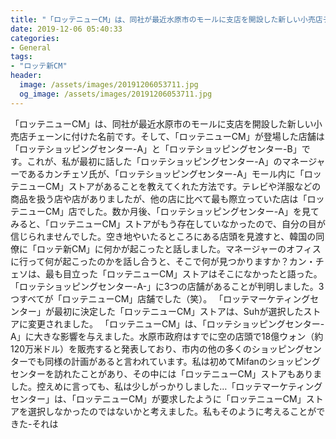```yaml
---
title: "「ロッテニューCM」は、同社が最近水原市のモールに支店を開設した新しい小売店チェーンに付けた名前です。"
date: 2019-12-06 05:40:33
categories:
- General
tags:
- "ロッテ新CM"
header:
  image: /assets/images/20191206053711.jpg
  og_image: /assets/images/20191206053711.jpg
---
```


「ロッテニューCM」は、同社が最近水原市のモールに支店を開設した新しい小売店チェーンに付けた名前です。そして、「ロッテニューCM」が登場した店舗は「ロッテショッピングセンター-A」と「ロッテショッピングセンター-B」です。これが、私が最初に話した「ロッテショッピングセンター-A」のマネージャーであるカンチェソ氏が、「ロッテショッピングセンター-A」モール内に「ロッテニューCM」ストアがあることを教えてくれた方法です。テレビや洋服などの商品を扱う店や店がありましたが、他の店に比べて最も際立っていた店は「ロッテニューCM」店でした。数か月後、「ロッテショッピングセンター-A」を見てみると、「ロッテニューCM」ストアがもう存在していなかったので、自分の目が信じられませんでした。空き地やいたるところにある店頭を見渡すと、韓国の同僚に「ロッテ新CM」に何かが起こったと話しました。マネージャーのオフィスに行って何が起こったのかを話し合うと、そこで何が見つかりますか？カン・チェソは、最も目立った「ロッテニューCM」ストアはそこになかったと語った。 「ロッテショッピングセンター-A-」に3つの店舗があることが判明しました。3つすべてが「ロッテニューCM」店舗でした（笑）。 「ロッテマーケティングセンター」が最初に決定した「ロッテニューCM」ストアは、Suhが選択したストアに変更されました。 「ロッテニューCM」は、「ロッテショッピングセンター-A」に大きな影響を与えました。水原市政府はすでに空の店頭で18億ウォン（約120万米ドル）を販売すると発表しており、市内の他の多くのショッピングセンターでも同様の計画があると言われています。私は初めてMifanのショッピングセンターを訪れたことがあり、その中には「ロッテニューCM」ストアもありました。控えめに言っても、私は少しがっかりしました…「ロッテマーケティングセンター」は、「ロッテニューCM」が要求したように「ロッテニューCM」ストアを選択しなかったのではないかと考えました。私もそのように考えることができた-それは
